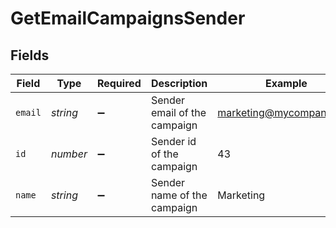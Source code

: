 # GetEmailCampaignsSender


## Fields

| Field                        | Type                         | Required                     | Description                  | Example                      |
| ---------------------------- | ---------------------------- | ---------------------------- | ---------------------------- | ---------------------------- |
| `email`                      | *string*                     | :heavy_minus_sign:           | Sender email of the campaign | marketing@mycompany.com      |
| `id`                         | *number*                     | :heavy_minus_sign:           | Sender id of the campaign    | 43                           |
| `name`                       | *string*                     | :heavy_minus_sign:           | Sender name of the campaign  | Marketing                    |